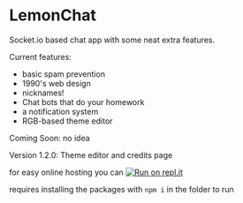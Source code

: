# LemonChat
Socket.io based chat app with some neat extra features.

Current features:
- basic spam prevention
- 1990's web design
- nicknames!
- Chat bots that do your homework
- a notification system
- RGB-based theme editor

Coming Soon:
no idea

Version 1.2.0: Theme editor and credits page

for easy online hosting you can [![Run on repl.it ](https://repl.it/badge/github/Afo0/LemonChat-beta)](https://repl.it/github/Afo0/LemonChat-beta)

requires installing the packages with `npm i` in the folder to run

